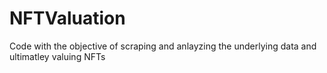 # NFTValuation
Code with the objective of scraping and anlayzing the underlying data and ultimatley valuing NFTs
